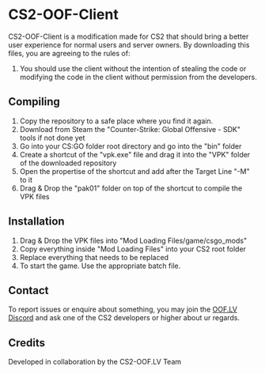 # CS2-OOF-Client

CS2-OOF-Client is a modification made for CS2 that should bring a better user experience for normal users and server owners. By downloading this files, you are agreeing to the rules of:

1. You should use the client without the intention of stealing the code or modifying the code in the client without permission from the developers.

## Compiling
1. Copy the repository to a safe place where you find it again.
2. Download from Steam the "Counter-Strike: Global Offensive - SDK" tools if not done yet
3. Go into your CS:GO folder root directory and go into the "bin" folder
4. Create a shortcut of the "vpk.exe" file and drag it into the "VPK" folder of the downloaded repository
5. Open the propertise of the shortcut and add after the Target Line "-M" to it
6. Drag & Drop the "pak01" folder on top of the shortcut to compile the VPK files

## Installation
1. Drag & Drop the VPK files into "Mod Loading Files/game/csgo_mods"
2. Copy everything inside "Mod Loading Files" into your CS2 root folder
3. Replace everything that needs to be replaced
4. To start the game. Use the appropriate batch file.

## Contact

To report issues or enquire about something, you may join the [OOF.LV Discord]([https://discord.gg/vQZbaT6](https://discord.gg/oof-lv-cs-go-538868135919484937)) and ask one of the CS2 developers or higher about ur regards.

## Credits

Developed in collaboration by the CS2-OOF.LV Team
